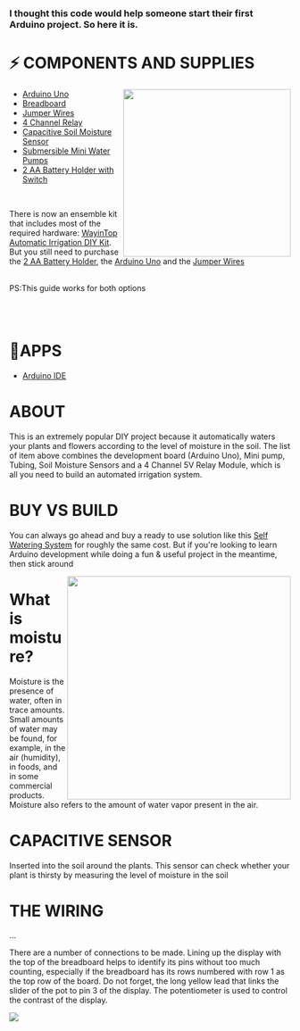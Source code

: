 <h3>I thought this code would help someone start their first Arduino project. So here it is.</h3>

<h1>⚡️ COMPONENTS AND SUPPLIES</h1>
<img align="right" src="https://camo.githubusercontent.com/fad070bc6625303c5e479bd64caa46060134a111/68747470733a2f2f73746f72652d63646e2e61726475696e6f2e63632f7573612f636174616c6f672f70726f647563742f63616368652f312f696d6167652f31303030783735302f66383837366133316236333533326262626134653738316333303032346130612f612f302f613030303036365f69736f5f315f332e6a7067" style="max-width:100%;" height="300">
<ul>
    <li><a href="https://amzn.to/2EqybyM">Arduino Uno</a></li>
    <li><a href="https://amzn.to/2Ei40tP">Breadboard</a></li>
    <li><a href="https://amzn.to/2Ehh2ru">Jumper Wires</a></li>
    <li><a href="https://amzn.to/3ggJbMs">4 Channel Relay</a></li>
    <li><a href="https://amzn.to/3gn5FLN">Capacitive Soil Moisture Sensor</a></li>
    <li><a href="https://amzn.to/32hk9I1">Submersible Mini Water Pumps</a></li>
    <li><a href="https://amzn.to/2CPxNt8">2 AA Battery Holder with Switch</a></li>
</ul>
<br>

There is now an ensemble kit that includes most of the required hardware: <a href="https://amzn.to/3aN5qsj">WayinTop Automatic Irrigation DIY Kit</a>. But you still need to purchase the <a href="https://amzn.to/2CPxNt8">2 AA Battery Holder</a>, the <a href="https://amzn.to/2EqybyM">Arduino Uno</a> and the <a href="https://amzn.to/2Ehh2ru">Jumper Wires</a>
<br><br>

PS:This guide works for both options

<br><br>
<h1>🚀APPS</h1>
<ul>
    <li><a href="https://www.arduino.cc/en/main/software">Arduino IDE</a></li>
</ul>

<h1>ABOUT</h1>
<p>This is an extremely popular DIY project because it automatically waters your plants and flowers according to the level of moisture in the soil. The list of item above combines the development board (Arduino Uno), Mini pump, Tubing, Soil Moisture Sensors and a 4 Channel 5V Relay Module, which is all you need to build an automated irrigation system.</p>

<h1>BUY VS BUILD</h1>
<p>You can always go ahead and buy a ready to use solution like this <a href="https://amzn.to/3laBGds">Self Watering System</a> for roughly the same cost. But if you're looking to learn Arduino development while doing a fun & useful project in the meantime, then stick around</p>

<img align="right" src="https://images.squarespace-cdn.com/content/v1/587bd907893fc04ee2cd8b9d/1502736544555-DYB0Z58KAUGS91B43BMO/ke17ZwdGBToddI8pDm48kL3VKmwKI3leYB51VJjLFB8UqsxRUqqbr1mOJYKfIPR7LoDQ9mXPOjoJoqy81S2I8N_N4V1vUb5AoIIIbLZhVYxCRW4BPu10St3TBAUQYVKcQ643Xlia2-fGNGmT0Ni4GzSBWYegu4Na6KP29i9RHf4IJOBaNFWew0RIOS0ELFXu/image-asset.png" style="max-width:100%;" height="400">

<h1>What is moisture?</h1>
<p>Moisture is the presence of water, often in trace amounts. Small amounts of water may be found, for example, in the air (humidity), in foods, and in some commercial products. Moisture also refers to the amount of water vapor present in the air.</p>

<h1>CAPACITIVE SENSOR</h1>

<p>Inserted into the soil around the plants. This sensor can check whether your plant is thirsty by measuring the level of moisture in the soil</p>

<h1>THE WIRING</h1>
<p>...</p>

<p>There are a number of connections to be made. Lining up the display with the top of the breadboard helps to identify its pins without too much counting, especially if the breadboard has its rows numbered with row 1 as the top row of the board. Do not forget, the long yellow lead that links the slider of the pot to pin 3 of the display. The potentiometer is used to control the contrast of the display.</p>

<img src="https://github.com/isbkch/arduino-uno-irrigation/img/blob/master/schema.png?raw=true"></a>
